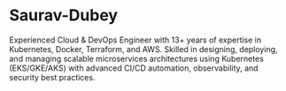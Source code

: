 # Saurav-Dubey
Experienced Cloud &amp; DevOps Engineer with 13+ years of expertise in Kubernetes, Docker, Terraform, and AWS. Skilled in designing, deploying, and managing scalable microservices architectures using Kubernetes (EKS/GKE/AKS) with advanced CI/CD automation, observability, and security best practices.
